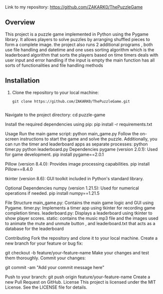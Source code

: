 
<!-- Puzzle Game Project -->

Link to my repository:
https://github.com/ZAKARK0/ThePuzzleGame
## Overview
This project is a puzzle game implemented in Python using the Pygame library. 
It allows players to solve puzzles by arranging shuffled pieces to form a complete image.
the project also runs 2 additional programs , both use file handling and datetime and one
uses sorting algorithm
which is the leaderboard algorithm that sorts the players based on time
timers deals with user input and error handling if the input is empty
the main function has all sorts of functionalities and file handling methods

## Installation
1. Clone the repository to your local machine:
   ```
   git clone https://github.com/ZAKARK0/ThePuzzleGame.git
   

Navigate to the project directory:
cd puzzle-game

Install the required dependencies using pip:
pip install -r requirements.txt


Usage
Run the main game script:
python main_game.py
Follow the on-screen instructions to start the game and solve the puzzle.
Additionally, you can run the timer and leaderboard apps as separate processes:
python timer.py
python leaderboard.py
Dependencies
pygame (version 2.0.1): Used for game development.
pip install pygame==2.0.1

Pillow (version 8.4.0): Provides image processing capabilities.
pip install Pillow==8.4.0

tkinter (version 8.6): GUI toolkit included in Python's standard library.

Optional Dependencies
numpy (version 1.21.5): Used for numerical operations if needed.
pip install numpy==1.21.5

File Structure
main_game.py: Contains the main game logic and GUI using Pygame.
timer.py: Implements a timer app using tkinter for recording game completion times.
leaderboard.py: Displays a leaderboard using tkinter to show player scores.
static: contains the music mp3 file and the images used to animate the mute and unmute button , and leaderboard.txt that acts as a database for the leaderboard

Contributing
Fork the repository and clone it to your local machine.
Create a new branch for your feature or bug fix:

git checkout -b feature/your-feature-name
Make your changes and test them thoroughly.
Commit your changes:

git commit -am "Add your commit message here"

Push to your branch:
git push origin feature/your-feature-name
Create a new Pull Request on GitHub.
License
This project is licensed under the MIT License. See the LICENSE file for details.





